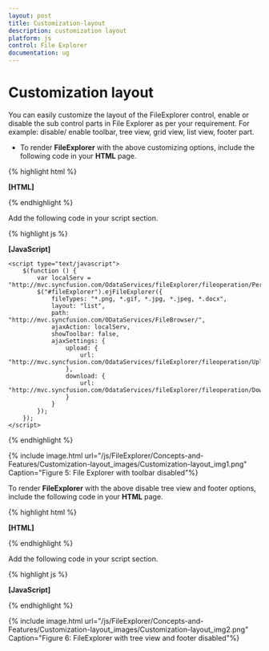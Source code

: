 ```yaml
---
layout: post
title: Customization-layout
description: customization layout 
platform: js
control: File Explorer
documentation: ug
---
```


# Customization layout 

You can easily customize the layout of the FileExplorer control, enable or disable the sub control parts in File Explorer as per your requirement. For example: disable/ enable toolbar, tree view, grid view, list view, footer part.

* To render **FileExplorer** with the above customizing options, include the following code in your **HTML** page.



{% highlight html %}

**[HTML]**
<div id="fileExplorer"></div>


{% endhighlight %}



Add the following code in your script section.



{% highlight js %}


**[JavaScript]**

    <script type="text/javascript">
        $(function () {
            var localServ = "http://mvc.syncfusion.com/OdataServices/fileExplorer/fileoperation/PerformAction";
            $("#fileExplorer").ejFileExplorer({
                fileTypes: "*.png, *.gif, *.jpg, *.jpeg, *.docx",
                layout: "list",
                path: "http://mvc.syncfusion.com/ODataServices/FileBrowser/",
                ajaxAction: localServ,
                showToolbar: false,
                ajaxSettings: {
                    upload: {
                        url: "http://mvc.syncfusion.com/OdataServices/fileExplorer/fileoperation/Upload{0}"
                    },
                    download: {
                        url: "http://mvc.syncfusion.com/OdataServices/fileExplorer/fileoperation/Download{0}"
                    }
                }
            });
        });
    </script>


{% endhighlight %}



{% include image.html url="/js/FileExplorer/Concepts-and-Features/Customization-layout_images/Customization-layout_img1.png" Caption="Figure 5: File Explorer with toolbar disabled"%}

To render **FileExplorer** with the above disable tree view and footer options, include the following code in your **HTML** page.



{% highlight html %}

**[HTML]**
<div id="fileExplorer"></div>


{% endhighlight %}



Add the following code in your script section.



{% highlight js %}


**[JavaScript]**

<script type="text/javascript">
        $(function () {
            var localServ = "http://mvc.syncfusion.com/OdataServices/fileExplorer/fileoperation/PerformAction";
            $("#fileExplorer").ejFileExplorer({
                fileTypes: "*.png, *.gif, *.jpg, *.jpeg, *.docx",
                layout: "tile",
                path: "http://mvc.syncfusion.com/ODataServices/FileBrowser/",
                ajaxAction: localServ,
                showToolbar: false,
                showTreeview: false,
                showFooter: false,
                ajaxSettings: {
                    upload: {
                        url: "http://mvc.syncfusion.com/OdataServices/fileExplorer/fileoperation/Upload{0}"
                    },
                    download: {
                        url: "http://mvc.syncfusion.com/OdataServices/fileExplorer/fileoperation/Download{0}"
                    }
                }
            });
        });
    </script>


{% endhighlight %}



{% include image.html url="/js/FileExplorer/Concepts-and-Features/Customization-layout_images/Customization-layout_img2.png" Caption="Figure 6: FileExplorer with tree view and footer disabled"%}

